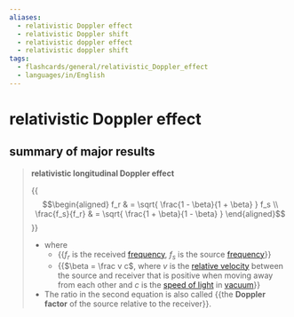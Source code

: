```yaml
---
aliases:
  - relativistic Doppler effect
  - relativistic Doppler shift
  - relativistic doppler effect
  - relativistic doppler shift
tags:
  - flashcards/general/relativistic_Doppler_effect
  - languages/in/English
---
```


# relativistic Doppler effect

## summary of major results

> __relativistic longitudinal Doppler effect__
>
> {{$$\begin{aligned} f_r & = \sqrt{ \frac{1 - \beta}{1 + \beta} } f_s \\ \frac{f_s}{f_r} & = \sqrt{ \frac{1 + \beta}{1 - \beta} } \end{aligned}$$}}
>
> - where
>     - {{$f_r$ is the received [frequency](frequency.md), $f_s$ is the source [frequency](frequency.md)}}
>     - {{$\beta = \frac v c$, where $v$ is the [relative velocity](relative%20velocity.md) between the source and receiver that is positive when moving away from each other and $c$ is the [speed of light](speed%20of%20light.md) in [vacuum](vacuum.md)}}
> - The ratio in the second equation is also called {{the __Doppler factor__ of the source relative to the receiver}}. <!--SR:!2023-12-24,8,250!2023-12-30,13,290!2023-12-28,12,270!2023-12-31,14,290-->
